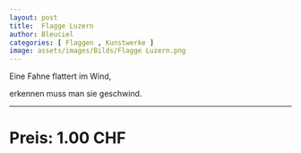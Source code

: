 ```yaml
---
layout: post
title:  Flagge Luzern
author: Bleuciel
categories: [ Flaggen , Kunstwerke ]
image: assets/images/Bilds/Flagge Luzern.png
---
```


Eine Fahne flattert im Wind,

erkennen muss man sie geschwind.

-----

# Preis: 1.00 CHF
